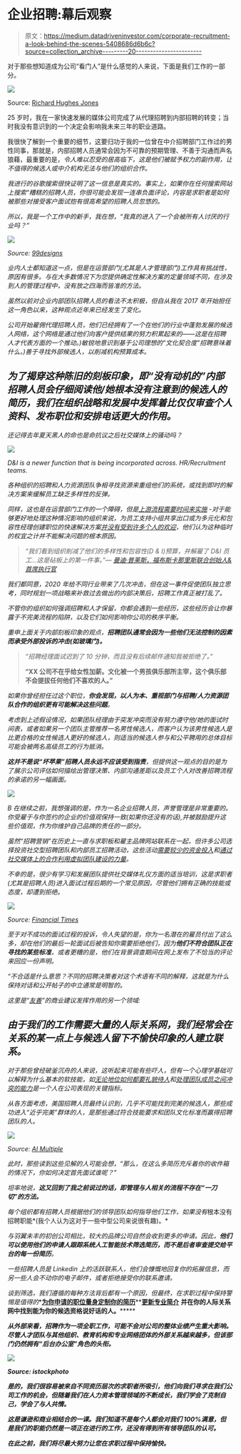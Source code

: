 # 企业招聘:幕后观察

> 原文：<https://medium.datadriveninvestor.com/corporate-recruitment-a-look-behind-the-scenes-5408686d6b6c?source=collection_archive---------20----------------------->

对于那些想知道成为公司“看门人”是什么感觉的人来说，下面是我们工作的一部分。

![](img/75dc64d159bff7a7e1013668f38ad6ed.png)

Source: [Richard Hughes Jones](https://www.richardhughesjones.com/leadership-self-awareness/cat-looking-in-mirror-1400x68111/)

25 岁时，我在一家快速发展的媒体公司完成了从代理招聘到内部招聘的转变；当时我没有意识到的一个决定会影响我未来三年的职业道路。

我很快了解到一个重要的细节，这要归功于我的一位曾在中介招聘部门工作过的男性同事，那就是，内部招聘人员通常会因为不可靠的预期管理、不善于沟通而声名狼藉，最重要的是，*令人难以忍受的居高临下，这是他们被赋予权力的副作用，让不值得的候选人或中介机构无法与他们的组织合作。*

*我进行的谷歌搜索很快证明了这一信息是真实的。事实上，如果你在任何搜索网站上搜索“*糟糕的招聘人员*，你很可能会发现一连串负面评论，内容是求职者是如何被那些对接受客户面试抱有很高希望的招聘人员忽悠的。*

*所以，我是一个工作中的新手，我在想，“我真的进入了一个会被所有人讨厌的行业吗？”*

*![](img/823036d5cbf6aceaa0f84a591eb2ea2c.png)*

*Source: [99designs](https://99designs.com/blog/business/questions-to-ask-designers/)*

*业内人士都知道这一点，但是在运营部门(尤其是人才管理部门)工作具有挑战性，原因有很多。与在大多数情况下为您提供确定性解决方案的定量领域不同，在涉及到人的管理过程中，没有放之四海而皆准的方法。*

*虽然以前对企业内部团队招聘人员的看法不太积极，但自从我在 2017 年开始担任这一角色以来，这种观点近年来已经发生了变化。*

*公司开始雇佣代理招聘人员，他们已经拥有了一个在他们的行业中蓬勃发展的候选人网络，这个网络是通过他们向客户提供结果的努力积累起来的——这是在招聘人才代表方面的一个推动。)敏锐地意识到基于公司理想的“文化契合度”招聘意味着什么。)善于寻找外部候选人，以削减机构预算成本。*

## *为了揭穿这种陈旧的刻板印象，即“没有动机的”内部招聘人员会仔细阅读他/她根本没有注意到的候选人的简历，我们在组织战略和发展中发挥着比仅仅审查个人资料、发布职位和安排电话更大的作用。*

*还记得去年夏天黑人的命也是命抗议之后社交媒体上的骚动吗？*

*![](img/0e018b05269efac2adaaeac720d2e606.png)*

*D&I is a newer function that is being incorporated across. HR/Recruitment teams.*

*各种组织的招聘和人力资源团队争相寻找资源来重组他们的系统，或找到即时的解决方案来缓解员工缺乏多样性的反弹。*

*同样，这也是在运营部门工作的一个障碍，但是[上游流程需要时间来实施](https://medium.com/@hashim.alzain/upstream-vs-downstream-approach-to-problem-solving-6dfe24ee1aef) -对于能够更好地处理这种情况影响的组织来说，为员工支持小组共享出口或为多元化和包容性经理创建职位的快速解决方案[并没有受到许多个人的欢迎](https://www.kornferry.com/insights/articles/perspective-d-and-i-hurdles?utm_source=social&utm_medium=linkedin&utm_campaign=corpsocial)，他们认为这种临时的权宜之计并不能解决问题的根本原因。*

> *“我们看到组织削减了他们的多样性和包容性(D & I)预算，并解雇了 D&I 员工…这是砧板上的第一件事。”— [曼迪·普莱斯，福布斯卡那里斯联合创始人&首席执行官](https://www.forbes.com/sites/geristengel/2020/06/17/black-lives-matter-protests-moves-corporate-di-initiatives-into-the-spotlight/?sh=600ea2ed7a0d)*

*我们都同意，2020 年给不同行业带来了几次冲击，但在这一事件促使团队独立思考，同时规划一项战略来补救过去做出的内部决策后，招聘工作真正被打乱了。*

*不管你的组织如何强调招聘和人才保留，你都会遇到一些经历，这些经历会让你暴露于不完美流程的陷阱，以及它们如何影响你公司的秩序平衡。*

*重申上面关于内部刻板印象的观点，**招聘团队通常会因为一些他们无法控制的因素而承受外部投诉的冲击(如玻璃门)。***

> *“招聘经理面试迟到了 10 分钟，而且没有后续邮件通知我被拒绝了。”*
> 
> **“XX 公司不在乎给女性加薪。文化被一个男孩俱乐部所主宰，这个俱乐部不会提拔任何他们不喜欢的人。”**

*如果你曾经担任过这个职位，**你会发现，以人为本、重视部门与招聘/人力资源团队合作的组织更有可能解决这些问题**。*

*考虑到上述假设情况，如果团队经理由于突发冲突而没有努力遵守他/她的面试时间表，或者如果另一个团队主管推荐一名男性候选人，而客户认为该男性候选人是比更合格的女性候选人更好的候选人，则适当的候选人参与和公平聘用的总体目标可能会被两名高级员工的行为抵消。*

***这并不是说“坏苹果”招聘人员永远不应该受到指责**，但提供这一观点的目的是为了展示公司评估如何描绘出管理决策、内部沟通差距以及员工个人对改善招聘流程的承诺的另一幅画面。*

*![](img/cf7d746921ee6094ab9b797b2c065dca.png)*

*B 在继续之前，我想强调的是，作为一名企业招聘人员，声誉管理是非常重要的。你受雇于与你签约的企业的价值观保持一致(如果你还没有的话),并被鼓励提升这些价值观，作为你维护自己品牌的责任的一部分。*

*虽然“招聘营销”在历史上一直与求职板和雇主品牌网站联系在一起，但许多公司选择投资社交型招聘团队和内部员工招聘活动，这些活动[需要较少的资金投入](https://www.shrm.org/hr-today/news/hr-magazine/pages/010215-hiring.aspx)和[通过社交媒体上的合作利用虚拟团队建设的力量](https://www.rev.com/blog/linkedin-7-ways-to-get-more-engagement)。*

*不幸的是，很少有学习和发展团队提供社交媒体礼仪方面的适当培训，这是求职者(尤其是招聘人员)进入面试过程后期的一个常见原因，尽管他们拥有正确的技能或态度，却遭到拒绝。*

*![](img/9b8a19696123c447171f474405742b3d.png)*

*Source: [Financial Times](https://www.ft.com/content/6fa4456c-9e6f-11e9-9c06-a4640c9feebb)*

*至于对不成功的面试过程的投诉，令人失望的是，你为一名潜在的雇员付出了这么多，却在他们的最后一轮面试后被告知你需要拒绝他们，因为**他们不符合团队正在寻找的某些标准**，或者更糟的是，他们在背景调查期间在网上发布了不恰当的评论来回应一份声明。*

*“*不合适*是什么意思？不同的招聘决策者对这个术语有不同的解释，这就是为什么保持对话和公开帖子的中立通常是明智的。*

*这里是“[友善](https://www.inc.com/quora/be-nice-its-the-best-thing-you-can-do-for-business.html)”的商业建议发挥作用的另一个领域:*

## ***由于我们的工作需要大量的人际关系网，我们经常会在关系的某一点上与候选人留下不愉快印象的人建立联系。***

*对于那些曾经破釜沉舟的人来说，这听起来可能有些吓人，但有一个心理学基础可以解释为什么基本的软技能，如[无论地位如何都要礼貌待人](https://www.businessinsider.com/tony-hsieh-zappos-hiring-strategy-2013-11)和[处理团队成员之间冲突的能力](https://www.psychologytoday.com/us/blog/turning-point/201902/how-manage-conflict-in-the-workplace)是一个人在公司表现的关键指标。*

*从各方面考虑，美国招聘人员最终认识到，几乎不可能找到完美的候选人，那些成功进入“近乎完美”群体的人，是那些通过符合技能要求和团队文化标准而赢得招聘团队的人。*

*![](img/0375eaed1c86acfee46ea8a706d606ba.png)*

*Source: [AI Multiple](https://research.aimultiple.com/talent-on-demand/)*

*此时，那些读到这些见解的人可能会想，“*那么，在这么多简历充斥着你的收件箱的情况下，你如何决定首先面试谁呢*？”*

*坦率地说，**这又回到了我之前说过的话，即管理与人相关的流程不存在“一刀切”的方法。***

*每个组织都有招聘人员根据他们的领导团队如何指导他们工作，如果没有*根本没有招聘职能*(我个人认为这对于一些中型公司来说很有趣)。*

*与羽翼未丰的初创公司相比，较大的品牌公司自然会收到更多的申请。因此，**他们可以使用他们的申请人跟踪系统人工智能技术筛选简历，而不是后者审查提交给平台的每一份简历**。*

*一些招聘人员是 Linkedin 上的活跃联系人，他们会慷慨地回复你的拓展信息，而另一些人会不动你的电子邮件，或者拒绝接受你的联系邀请。*

*谈到筛选，我们遵循的每种方法背后都有一个原因，但最终，在求职过程中保持警惕是值得的**[**为你申请的职位量身定制你的简历**](https://www.glassdoor.com/blog/how-to-customize-your-resume/)**[**更新专业简介**](https://www.forbes.com/sites/robinryan/2020/04/21/stop-ignoring-your-linkedin-profile-best-ways-to-update-it-now/?sh=1100e5832eb7) **并在你的人际关系网中找到能为你的候选资格说好话的人。*******

*****从外部来看，招聘作为一项全职工作，可能不会对公司的整体业绩产生重大影响。尽管人才团队与其他组织、教育机构和专业网络团体的外部关系越来越多，但该部门仍然拥有“后台办公室”角色的头衔。*****

*****![](img/4ccccccf19375d873ca57624102728cd.png)*****

*****Source: istockphoto*****

*******是的**，我们很容易被来自不同资历层次的求职者所吸引，他们向我们寻求在我们公司工作的机会，但随着我们在人力资本管理领域的不断成长，我们学会了克制自己，学会了与人共情。*****

*****这是谦逊和商业相结合的一课。我们知道不是每个人都会对我们 100%满意，但是我们的职能仍然是一项正在进行的工作，还没有得到所有领导团队的认可。*****

*****在此之前，我们将尽最大努力让您在求职过程中保持愉快。*****